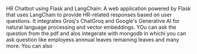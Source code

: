 HR Chatbot using Flask and LangChain: A web application powered by Flask that uses LangChain to provide HR-related responses based on user questions. It integrates Groq's ChatGroq and Google's Generative AI for natural language processing and vector embeddings.
YOu can ask the question from the pdf and alos integerate with mongodb in whichi you can ask question like employess annnual leaves remaining leaves and many more. You can also
